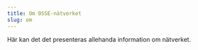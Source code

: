 ```yaml
---
title: Om OSSE-nätverket
slug: om
---
```


Här kan det det presenteras allehanda information om nätverket.